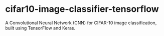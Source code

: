 # cifar10-image-classifier-tensorflow
A Convolutional Neural Network (CNN) for CIFAR-10 image classification, built using TensorFlow and Keras.
